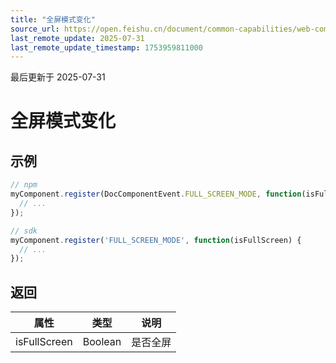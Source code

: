 ```yaml
---
title: "全屏模式变化"
source_url: https://open.feishu.cn/document/common-capabilities/web-components/uYDO3YjL2gzN24iN3cjN/event-listener/fullscreen-mode-change
last_remote_update: 2025-07-31
last_remote_update_timestamp: 1753959811000
---
```

最后更新于 2025-07-31

# 全屏模式变化
## 示例
```js
// npm
myComponent.register(DocComponentEvent.FULL_SCREEN_MODE, function(isFullScreen) {
  // ...
});

// sdk
myComponent.register('FULL_SCREEN_MODE', function(isFullScreen) {
  // ...
});
```

## 返回
|属性|	类型|	说明|
| ---|----- | ------- | 
|isFullScreen|	Boolean |是否全屏|
